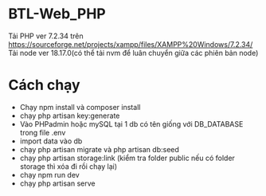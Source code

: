 # BTL-Web_PHP
Tải PHP ver 7.2.34 trên https://sourceforge.net/projects/xampp/files/XAMPP%20Windows/7.2.34/
Tải node ver 18.17.0(có thể tải nvm để luân chuyển giữa các phiên bản node)
# Cách chạy
- Chạy npm install và composer install
- chạy php artisan key:generate
- Vào PHPadmin hoặc mySQL tại 1 db có tên giống với DB_DATABASE trong file .env
- import data vào db
- chạy php artisan migrate và php artisan db:seed
- chạy php artisan storage:link (kiểm tra folder public nếu có folder storage thì xóa đi rồi chạy lại)
- chạy npm run dev
- chạy php artisan serve
